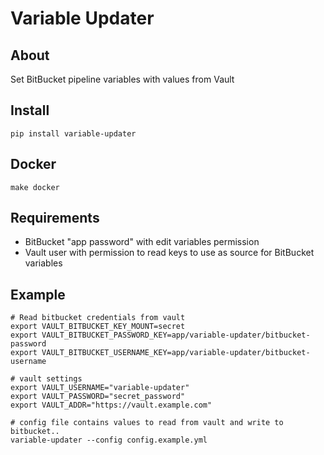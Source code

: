 # Variable Updater

## About

Set BitBucket pipeline variables with values from Vault

## Install

```
pip install variable-updater
```

## Docker

```
make docker
```

## Requirements

* BitBucket "app password" with edit variables permission
* Vault user with permission to read keys to use as source for BitBucket variables

## Example

```
# Read bitbucket credentials from vault
export VAULT_BITBUCKET_KEY_MOUNT=secret
export VAULT_BITBUCKET_PASSWORD_KEY=app/variable-updater/bitbucket-password
export VAULT_BITBUCKET_USERNAME_KEY=app/variable-updater/bitbucket-username

# vault settings
export VAULT_USERNAME="variable-updater"
export VAULT_PASSWORD="secret_password"
export VAULT_ADDR="https://vault.example.com"

# config file contains values to read from vault and write to bitbucket..
variable-updater --config config.example.yml
```
